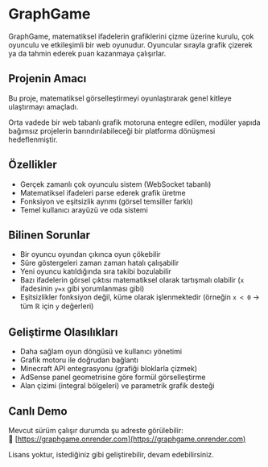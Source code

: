 # GraphGame

GraphGame, matematiksel ifadelerin grafiklerini çizme üzerine kurulu, çok oyunculu ve etkileşimli bir web oyunudur. Oyuncular sırayla grafik çizerek ya da tahmin ederek puan kazanmaya çalışırlar.

## Projenin Amacı

Bu proje, matematiksel görselleştirmeyi oyunlaştırarak genel kitleye ulaştırmayı amaçladı.

Orta vadede bir web tabanlı grafik motoruna entegre edilen, modüler yapıda bağımsız projelerin barındırılabileceği bir platforma dönüşmesi hedeflenmiştir.

## Özellikler

- Gerçek zamanlı çok oyunculu sistem (WebSocket tabanlı)
- Matematiksel ifadeleri parse ederek grafik üretme
- Fonksiyon ve eşitsizlik ayrımı (görsel temsiller farklı)
- Temel kullanıcı arayüzü ve oda sistemi

## Bilinen Sorunlar

- Bir oyuncu oyundan çıkınca oyun çökebilir
- Süre göstergeleri zaman zaman hatalı çalışabilir
- Yeni oyuncu katıldığında sıra takibi bozulabilir
- Bazı ifadelerin görsel çıktısı matematiksel olarak tartışmalı olabilir (`x` ifadesinin `y=x` gibi yorumlanması gibi)
- Eşitsizlikler fonksiyon değil, küme olarak işlenmektedir (örneğin `x < 0` → tüm ℝ için `y` değerleri)

## Geliştirme Olasılıkları

- Daha sağlam oyun döngüsü ve kullanıcı yönetimi
- Grafik motoru ile doğrudan bağlantı
- Minecraft API entegrasyonu (grafiği bloklarla çizmek)
- AdSense panel geometrisine göre formül görselleştirme
- Alan çizimi (integral bölgeleri) ve parametrik grafik desteği

## Canlı Demo

Mevcut sürüm çalışır durumda şu adreste görülebilir:  
🔗 [https://graphgame.onrender.com](https://graphgame.onrender.com)

Lisans yoktur, istediğiniz gibi geliştirebilir, devam edebilirsiniz.
